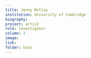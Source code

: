 ```yaml
---
title: Jenny Molloy
institution: University of Cambridge
biography:
project: artic2
role: investigator
column: 2
image: 
link: 
folder: bios
---
```

